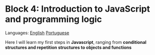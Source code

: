 # Block 4: Introduction to JavaScript and programming logic

Languages: [English](https://github.com/mayusatori/trybe-exercises/blob/main/exercises/B4/README.en.md#block-4-introduction-to-javascript-and-programming-logic) [Portuguese](https://github.com/mayusatori/trybe-exercises/tree/main/exercises/B4#bloco-4-introdu%C3%A7%C3%A3o-%C3%A0-javascript-e-a-l%C3%B3gica-de-programa%C3%A7%C3%A3o)

Here I will learn my first steps in **Javascript**, ranging from **conditional structures and repetition structures to objects and functions**
